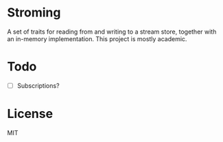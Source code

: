 # Stroming

A set of traits for reading from and writing to a stream store, together with an in-memory implementation. This project is mostly academic.

# Todo
- [ ] Subscriptions?

# License

MIT

